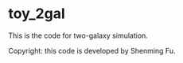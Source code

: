 # toy_2gal
This is the code for two-galaxy simulation. 

Copyright: this code is developed by Shenming Fu.
